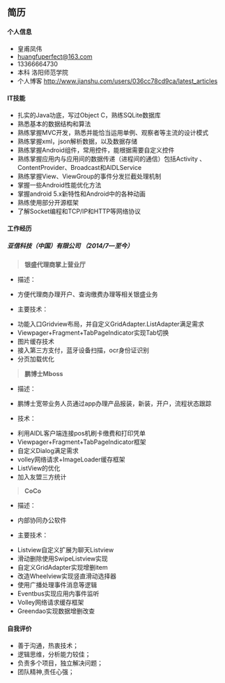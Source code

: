 ## 简历
#### 个人信息

+ 皇甫凤伟 
+ huangfuperfect@163.com
+ 13366664730
+ 本科 洛阳师范学院 
+ 个人博客  http://www.jianshu.com/users/036cc78cd9ca/latest_articles


#### IT技能
+ 扎实的Java功底，写过Object C，熟练SQLite数据库
+ 熟悉基本的数据结构和算法
+ 熟练掌握MVC开发，熟悉并能恰当运用单例、观察者等主流的设计模式 
+ 熟练掌握xml，json解析数据，以及数据存储 
+ 熟练掌握Android组件，常用控件，能根据需要自定义控件 
+ 熟练掌握应用内与应用间的数据传递（进程间的通信）包括Activity 、ContentProvider、Broadcast和AIDLService 
+ 熟练掌握View、ViewGroup的事件分发拦截处理机制 
+ 掌握一些Android性能优化方法 
+ 掌握android 5.x新特性和Android中的各种动画 
+ 熟练使用部分开源框架 
+ 了解Socket编程和TCP/IP和HTTP等网络协议 

#### 工作经历

##### 亚信科技（中国）有限公司 （2014/7—至今）

> **银盛代理商掌上营业厅**

+ 描述： 
 - 方便代理商办理开户、查询缴费办理等相关银盛业务 
+ 主要技术： 
 - 功能入口Gridview布局，并自定义GridAdapter.ListAdapter满足需求 
 - Viewpager+Fragment+TabPageIndicator实现Tab切换 
 - 图片缓存技术
 - 接入第三方支付，蓝牙设备扫描，ocr身份证识别 
 - 分页加载优化 


> **鹏博士Mboss**

+ 描述：
 - 鹏博士宽带业务人员通过app办理产品报装，新装，开户，流程状态跟踪
+ 技术：
 - 利用AIDL客户端连接pos机刷卡缴费和打印凭单
 - Viewpager+Fragment+TabPageIndicator框架
 - 自定义Dialog满足需求
 - volley网络请求+ImageLoader缓存框架
 - ListView的优化
 - 加入友盟三方统计 


> **CoCo**


+ 描述： 
 - 内部协同办公软件 
+ 主要技术： 
 - Listview自定义扩展为聊天Listview 
 - 滑动删除使用SwipeListview实现
 - 自定义GridAdapter实现增删item 
 - 改造Wheelview实现竖直滑动选择器 
 - 使用广播处理事件消息等逻辑 
 - Eventbus实现应用内事件监听 
 - Volley网络请求缓存框架 
 - Greendao实现数据增删改查 


#### 自我评价
+ 善于沟通，热衷技术；
+ 逻辑思维，分析能力较佳； 
+ 负责多个项目，独立解决问题； 
+ 团队精神,责任心强；


